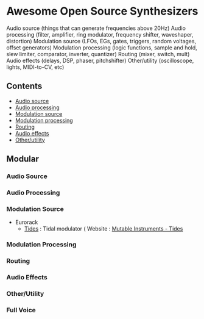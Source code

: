# Awesome Open Source Synthesizers

Audio source (things that can generate frequencies above 20Hz) 
Audio processing (filter, amplifier, ring modulator, frequency shifter, waveshaper, distortion) 
Modulation source (LFOs, EGs, gates, triggers, random voltages, offset generators) 
Modulation processing (logic functions, sample and hold, slew limiter, comparator, inverter, quantizer) 
Routing (mixer, switch, mult) 
Audio effects (delays, DSP, phaser, pitchshifter) 
Other/utility (oscilloscope, lights, MIDI-to-CV, etc)

## Contents

- [Audio source](#audio-source)
- [Audio processing](#audio-processing)
- [Modulation source](#modulation-source)
- [Modulation processing](#modulation-processing)
- [Routing](#routing)
- [Audio effects](#audio-effects)
- [Other/utility](#otherutility)


## Modular

### Audio Source

### Audio Processing

### Modulation Source
- Eurorack
  - [Tides](https://github.com/pichenettes/eurorack/tree/master/tides) : Tidal modulator ( Website : [Mutable Instruments - Tides](https://mutable-instruments.net/modules/tides/)

### Modulation Processing

### Routing

### Audio Effects

### Other/Utility

### Full Voice

